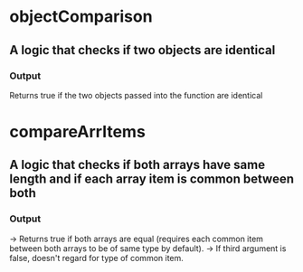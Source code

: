 # objectComparison
## A logic that checks if two objects are identical
### Output
Returns true if the two objects passed into the function are identical

# compareArrItems
## A logic that checks if both arrays have same length and if each array item is common between both
### Output
-> Returns true if both arrays are equal (requires each common item between both arrays to be of same type by default).
-> If third argument is false, doesn't regard for type of common item.
